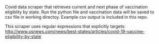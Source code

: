 Covid data scraper that retrieves current and next phase of vaccination eligiblity by state.  Run the python file and vaccination data will be saved to csv file in working directoy. Example csv output is included in this repo.

This scraper uses regular expressions that explicitly targets: http://www.usnews.com/news/best-states/articles/covid-19-vaccine-eligibility-by-state
